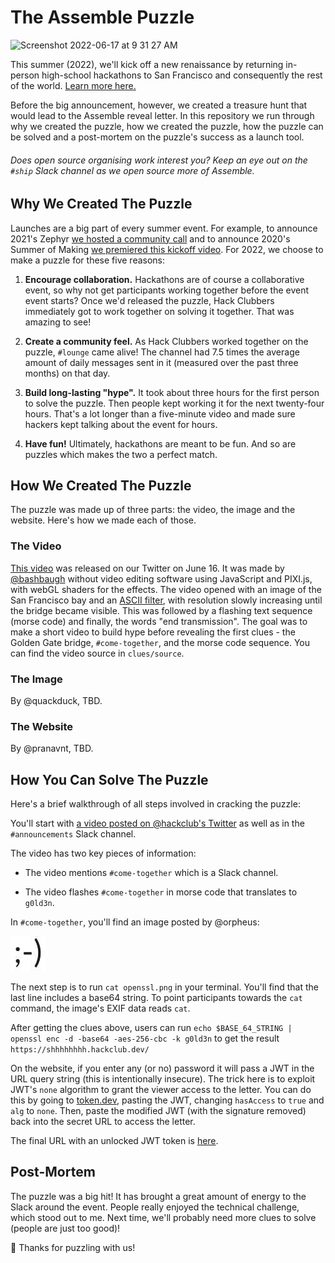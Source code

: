 # The Assemble Puzzle

<img width="1109" alt="Screenshot 2022-06-17 at 9 31 27 AM" src="https://user-images.githubusercontent.com/39828164/174321304-c79edc6f-6e9f-437f-b154-eadc86a52047.png">

This summer (2022), we'll kick off a new renaissance by returning in-person high-school hackathons to San Francisco and consequently the rest of the world. [Learn more here.](https://assemble.hackclub.com)

Before the big announcement, however, we created a treasure hunt that would lead to the Assemble reveal letter. In this repository we run through why we created the puzzle, how we created the puzzle, how the puzzle can be solved and a post-mortem on the puzzle's success as a launch tool.

###### Does open source organising work interest you? Keep an eye out on the `#ship` Slack channel as we open source more of Assemble.

## Why We Created The Puzzle

Launches are a big part of every summer event. For example, to announce 2021's Zephyr [we hosted a community call](https://youtu.be/wQebTjTyF7M) and to announce 2020's Summer of Making [we premiered this kickoff video](https://www.youtube.com/watch?v=aDxMvyTbFl8). For 2022, we choose to make a puzzle for these five reasons:

1. **Encourage collaboration.** Hackathons are of course a collaborative event, so why not get participants working together before the event event starts? Once we'd released the puzzle, Hack Clubbers immediately got to work together on solving it together. That was amazing to see!

2. **Create a community feel.** As Hack Clubbers worked together on the puzzle, `#lounge` came alive! The channel had 7.5 times the average amount of daily messages sent in it (measured over the past three months) on that day.

3. **Build long-lasting "hype".** It took about three hours for the first person to solve the puzzle. Then people kept working it for the next twenty-four hours. That's a lot longer than a five-minute video and made sure hackers kept talking about the event for hours.

4. **Have fun!** Ultimately, hackathons are meant to be fun. And so are puzzles which makes the two a perfect match.

## How We Created The Puzzle

The puzzle was made up of three parts: the video, the image and the website. Here's how we made each of those.

### The Video

[This video](https://twitter.com/hackclub/status/1537556499223961600/video/1) was released on our Twitter on June 16. It was made by [@bashbaugh](https://github.com/bashbaugh) without video editing software using JavaScript and PIXI.js, with webGL shaders for the effects. The video opened with an image of the San Francisco bay and an [ASCII filter](https://github.com/pixijs/filters/tree/main/filters/ascii), with resolution slowly increasing until the bridge became visible. This was followed by a flashing text sequence (morse code) and finally, the words "end transmission". The goal was to make a short video to build hype before revealing the first clues - the Golden Gate bridge, `#come-together`, and the morse code sequence. You can find the video source in `clues/source`.

### The Image

By @quackduck, TBD.

### The Website

By @pranavnt, TBD.

## How You Can Solve The Puzzle

Here's a brief walkthrough of all steps involved in cracking the puzzle:

You'll start with [a video posted on @hackclub's Twitter](https://twitter.com/hackclub/status/1537556499223961600) as well as in the `#announcements` Slack channel.

The video has two key pieces of information:

- The video mentions `#come-together` which is a Slack channel.

- The video flashes `#come-together` in morse code that translates to `g0ld3n`.

In `#come-together`, you'll find an image posted by @orpheus:

[![A Winky Face Image](clues/openssl.png)](assets/openssl.png)

The next step is to run `cat openssl.png` in your terminal. You'll find that the last line includes a base64 string. To point participants towards the `cat` command, the image's EXIF data reads `cat`.

After getting the clues above, users can run `echo $BASE_64_STRING | openssl enc -d -base64 -aes-256-cbc -k g0ld3n` to get the result `https://shhhhhhhh.hackclub.dev/`

On the website, if you enter any (or no) password it will pass a JWT in the URL query string (this is intentionally insecure). The trick here is to exploit JWT's `none` algorithm to grant the viewer access to the letter. You can do this by going to [token.dev](https://token.dev), pasting the JWT, changing `hasAccess` to `true` and `alg` to `none`. Then, paste the modified JWT (with the signature removed) back into the secret URL to access the letter.

The final URL with an unlocked JWT token is [here](https://shhhhhhhh.hackclub.dev/secret?jwt=eyJhbGciOiJub25lIiwidHlwIjoiSldUIn0.eyJoYXNBY2Nlc3MiOnRydWUsImlhdCI6MTY1NTMxODI5NH0).

## Post-Mortem

The puzzle was a big hit! It has brought a great amount of energy to the Slack around the event. People really enjoyed the technical challenge, which stood out to me. Next time, we'll probably need more clues to solve (people are just too good)!

🎉 Thanks for puzzling with us!
